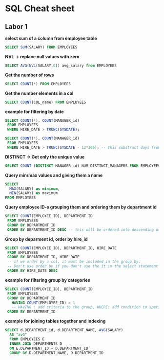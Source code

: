 # SQL Cheat sheet

## Labor 1

__select sum of a column from employee table__  
 ~~~~sql
SELECT SUM(SALARY) FROM EMPLOYEES
~~~~
__NVL ->  replace null values with zero__  
 ~~~~sql
SELECT AVG(NVL(SALARY,0)) avg_salary from EMPLOYEES
~~~~

__Get the number  of rows__
 ~~~~sql
SELECT COUNT(*) FROM EMPLOYEES
~~~~

__Get the number elements in a col__  
 ~~~~sql
SELECT COUNT(COL_name) FROM EMPLOYEES
~~~~

__example for filtering by date__  
 ~~~~sql
SELECT COUNT(*), COUNT(MANAGER_id)
  FROM EMPLOYEES
  WHERE HIRE_DATE > TRUNC(SYSDATE);

SELECT COUNT(*), COUNT(MANAGER_id)
  FROM EMPLOYEES
  WHERE HIRE_DATE > TRUNC(SYSDATE - 12*365); -- this substract days from sysdate
~~~~

__DISTINCT -> Get only the unique value__  
 ~~~~sql
SELECT COUNT (DISTINCT MANAGER_id) NUM_DISTINCT_MANAGERS FROM EMPLOYEES
~~~~
__Query min/max values and giving them a name__
~~~~sql
SELECT 
  MAX(SALARY) as minimum,
  MIN(SALARY) as maximum
FROM EMPLOYEES
~~~~

__Query employee ID-s grouping them and ordering them by department id__
~~~~sql
SELECT COUNT(EMPLOYEE_ID), DEPARTMENT_ID
 FROM EMPLOYEES
 GROUP BY DEPARTMENT_ID
 ORDER BY DEPARTMENT_ID DESC -- this will be ordered into descending order
 ~~~~
 
 __Group by deparment id, order by hire_id__
 ~~~~sql
 SELECT COUNT(EMPLOYEE_ID), DEPARTMENT_ID, HIRE_DATE
  FROM EMPLOYEES
  GROUP BY DEPARTMENT_ID, HIRE_DATE 
  -- if we order by a col, it must be included in the group by.
  -- Don't use order by if you don't use the it in the select statement
  ORDER BY HIRE_DATE DESC 
 ~~~~
 __example for filtering group by categories__  
 ~~~SQL
 SELECT COUNT(EMPLOYEE_ID), DEPARTMENT_ID
  FROM EMPLOYEES
  GROUP BY DEPARTMENT_ID
    HAVING COUNT(EMPLOYEE_ID) > 1 
    -- HAVING : add criteria to the group, WHERE: add condition to specific rows
  ORDER BY DEPARTMENT_ID
~~~~
__example for joining tables together and indexing__ 
~~~~SQL
SELECT d.DEPARTMENT_id, d.DEPARTMENT_NAME, AVG(SALARY)
  AS "avG" 
  FROM EMPLOYEES E
  INNER JOIN DEPARTMENTS D
  ON E.DEPARTMENT_ID = D.DEPARTMENT_ID
  GROUP BY D.DEPARTMENT_NAME, D.DEPARTMENT_ID
~~~~
